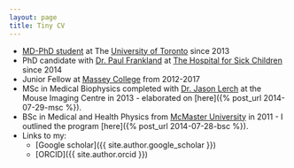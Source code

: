 ```yaml
---
layout: page
title: Tiny CV
---
```


* [MD-PhD student](http://www.md.utoronto.ca/current-student-biographies) at The [University of Toronto](http://www.utoronto.ca/) since 2013
* PhD candidate with [Dr. Paul Frankland](http://www.franklandlab.com/) at [The Hospital for Sick Children](http://www.sickkids.ca/) since 2014
* Junior Fellow at [Massey College](http://www.masseycollege.ca) from 2012-2017
* MSc in Medical Biophysics completed with [Dr. Jason Lerch](http://medbio.utoronto.ca/faculty/lerch.html) at the Mouse Imaging Centre in 2013 - elaborated on [here]({% post_url 2014-07-29-msc %}). 
* BSc in Medical and Health Physics from [McMaster University](https://www.mcmaster.ca/) in 2011 - I outlined the program [here]({% post_url 2014-07-28-bsc %}).
* Links to my:
    * [Google scholar]({{ site.author.google_scholar }})
    * [ORCID]({{ site.author.orcid }})
